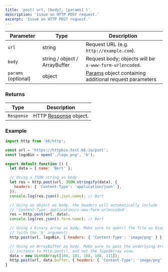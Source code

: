 ```yaml
---
title: 'post( url, [body], [params] )'
description: 'Issue an HTTP POST request.'
excerpt: 'Issue an HTTP POST request.'
---
```


| Parameter           | Type                          | Description                                                                                    |
| ------------------- | ----------------------------- | ---------------------------------------------------------------------------------------------- |
| `url`               | string                        | Request URL (e.g. `http://example.com`).                                                       |
| `body`              | string / object / ArrayBuffer | Request body; objects will be `x-www-form-urlencoded`.                                         |
| `params` (optional) | object                        | [Params](/v0.31/javascript-api/k6-http/params) object containing additional request parameters |

### Returns

| Type       | Description                                                     |
| ---------- | --------------------------------------------------------------- |
| `Response` | HTTP [Response](/v0.31/javascript-api/k6-http/response) object. |

### Example

<CodeGroup labels={[]}>

```javascript
import http from 'k6/http';

const url = 'https://httpbin.test.k6.io/post';
const logoBin = open('./logo.png', 'b');

export default function () {
  let data = { name: 'Bert' };

  // Using a JSON string as body
  let res = http.post(url, JSON.stringify(data), {
    headers: { 'Content-Type': 'application/json' },
  });
  console.log(res.json().json.name); // Bert

  // Using an object as body, the headers will automatically include
  // 'Content-Type: application/x-www-form-urlencoded'.
  res = http.post(url, data);
  console.log(res.json().form.name); // Bert

  // Using a binary array as body. Make sure to open() the file as binary
  // (with the 'b' argument).
  http.post(url, logoBin, { headers: { 'Content-Type': 'image/png' } });

  // Using an ArrayBuffer as body. Make sure to pass the underlying ArrayBuffer
  // instance to http.post(), and not the TypedArray view.
  data = new Uint8Array([104, 101, 108, 108, 111]);
  http.post(url, data.buffer, { headers: { 'Content-Type': 'image/png' } });
}
```

</CodeGroup>
